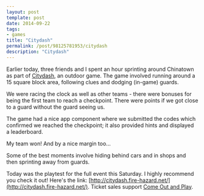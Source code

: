 ```yaml
---
layout: post
template: post
date: 2014-09-22
tags:
- games
title: "Citydash"
permalink: /post/98125781953/citydash
description: "Citydash"
---
```

Earlier today, three friends and I spent an hour sprinting around Chinatown as part of [Citydash](http://citydash.fire-hazard.net/), an outdoor game. The game involved running around a 15 square block area, following clues and dodging (in-game) guards.

We were racing the clock as well as other teams - there were bonuses for being the first team to reach a checkpoint. There were points if we got close to a guard without the guard seeing us.

The game had a nice app component where we submitted the codes which confirmed we reached the checkpoint; it also provided hints and displayed a leaderboard.

My team won! And by a nice margin too...

Some of the best moments involve hiding behind cars and in shops and then sprinting away from guards.

Today was the playtest for the full event this Saturday. I highly recommend you check it out! Here's the link: [http://citydash.fire-hazard.net/](http://citydash.fire-hazard.net/). Ticket sales support [Come Out and Play](http://www.comeoutandplay.org/).